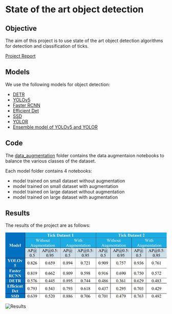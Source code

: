 # State of the art object detection

## Objective 
The aim of this project is to use state of the art object detection algorithms for detection and classification of ticks.

[Project Report](/assets/Tick_Object_Detection_using_Deep_Learning_Algorithms.pdf)

## Models
We use the following models for object detection:
- [DETR](/detr/)
- [YOLOv5](/yolov5/)
- [Faster RCNN](/faster_rcnn/)
- [Efficient Det](/efficient_det/)
- [SSD](/ssd/)
- [YOLOR](/yolor/)
- [Ensemble model of YOLOv5 and YOLOR](/ensemble_yolov5_yolor/)

## Code
The [data_augmentation](/data_augmentation/data_aug/) folder contains the data augmentaion notebooks to balance the various classes of the dataset.

Each model folder contains 4 notebooks:
- model trained on small dataset without augmentation
- model trained on small dataset with augmentation
- model trained on large dataset without augmentation
- model trained on large dataset with augmentation

## Results
The results of the project are as follows:

![Results Table](/assets/result_table.jpg)

![Results](/assests/result.jpg)
